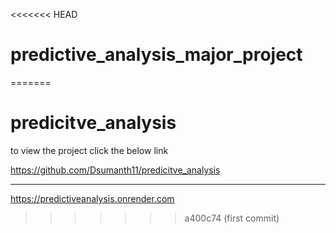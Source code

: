 <<<<<<< HEAD
# predictive_analysis_major_project
=======
# predicitve_analysis
to view the project click the below link

https://github.com/Dsumanth11/predicitve_analysis

---------------------------------------------------------
https://predictiveanalysis.onrender.com
>>>>>>> a400c74 (first commit)
